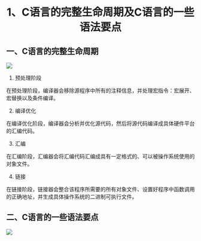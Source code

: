 <center><h1>1、C语言的完整生命周期及C语言的一些语法要点</h1></center>

## 一、C语言的完整生命周期

![](https://gitee.com/runminzhang/blog-pictures/raw/master/images/202112091402352.jpg)

1. 预处理阶段

在预处理阶段，编译器会移除源程序中所有的注释信息，并处理宏指令：宏展开、宏替换以及条件编译。

2. 编译优化

在编译优化阶段，编译器会分析并优化源代码，然后将源代码编译成具体硬件平台的汇编代码。

3. 汇编

在汇编阶段，汇编器会将汇编代码汇编成具有一定格式的、可以被操作系统使用的对象文件。

4. 链接

在链接阶段，链接器会整合该程序所需要的所有对象文件、设置好程序中函数调用的正确地址，并生成具体操作系统的二进制可执行文件。



## 二、C语言的一些语法要点

![](https://gitee.com/runminzhang/blog-pictures/raw/master/images/202112091403986.jpg)

